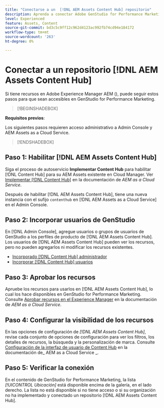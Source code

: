 ```yaml
---
title: "Conectarse a un  [!DNL AEM Assets Content Hub] repositorio"
description: Aprenda a conectar Adobe GenStudio for Performance Marketing a un repositorio de Adobe Experience Manager AEM () [!DNL Content Hub] y a aprovechar el contenido aprobado existente.
level: Experienced
feature: Assets, Content
source-git-commit: bd3c5c9ff12c962d4123ac992fb74cd94e184172
workflow-type: tm+mt
source-wordcount: '263'
ht-degree: 0%

---
```


# Conectar a un repositorio [!DNL AEM Assets Content Hub]

Si tiene recursos en Adobe Experience Manager AEM (), puede seguir estos pasos para que sean accesibles en GenStudio for Performance Marketing.

>[!BEGINSHADEBOX]

**Requisitos previos**:

Los siguientes pasos requieren acceso administrativo a Admin Console y AEM Assets as a Cloud Service.

>[!ENDSHADEBOX]

## Paso 1: Habilitar [!DNL AEM Assets Content Hub]

Siga el proceso de autoservicio **Implementar Content Hub** para habilitar [!DNL Content Hub] para su AEM Assets existente en Cloud Manager. Ver [Implementar [!DNL Content Hub]](https://experienceleague.adobe.com/es/docs/experience-manager-cloud-service/content/assets/content-hub/deploy-content-hub) en la documentación de _AEM as a Cloud Service_.

Después de habilitar [!DNL AEM Assets Content Hub], tiene una nueva instancia con el sufijo `contenthub` en [!DNL AEM Assets as a Cloud Service] en el Admin Console.

## Paso 2: Incorporar usuarios de GenStudio

En [!DNL Admin Console], agregue usuarios o grupos de usuarios de GenStudio a los perfiles de producto de [!DNL AEM Assets Content Hub]. Los usuarios de [!DNL AEM Assets Content Hub] pueden ver los recursos, pero no pueden agregarlos ni modificar los recursos existentes.

- [Incorporado [!DNL Content Hub] administrador](https://experienceleague.adobe.com/es/docs/experience-manager-cloud-service/content/assets/content-hub/deploy-content-hub#onboard-content-hub-administrator)
- [Incorporar [!DNL Content Hub] usuarios](https://experienceleague.adobe.com/es/docs/experience-manager-cloud-service/content/assets/content-hub/deploy-content-hub#onboard-content-hub-users)

## Paso 3: Aprobar los recursos

Apruebe los recursos para usarlos en [!DNL AEM Assets Content Hub], lo cual los hace disponibles en GenStudio for Performance Marketing. Consulte [Aprobar recursos en el Experience Manager](https://experienceleague.adobe.com/es/docs/experience-manager-cloud-service/content/assets/dynamicmedia/dynamic-media-open-apis/approve-assets) en la documentación de _AEM as a Cloud Service_.

## Paso 4: Configurar la visibilidad de los recursos

En las opciones de configuración de _[!DNL AEM Assets Content Hub]_, revise cada conjunto de opciones de configuración para ver los filtros, los detalles de recursos, la búsqueda y la personalización de marca. Consulte [Configuración de la interfaz de usuario de Content Hub](https://experienceleague.adobe.com/es/docs/experience-manager-cloud-service/content/assets/content-hub/configure-content-hub-ui-options) en la documentación de_ AEM as a Cloud Service _.

## Paso 5: Verificar la conexión

En el contenido de GenStudio for Performance Marketing, la lista _[!UICONTROL Ubicación]_ está disponible encima de la galería, en el lado derecho. La lista no está disponible si no tiene acceso o si su organización no ha implementado y conectado un repositorio [!DNL AEM Assets Content Hub].
